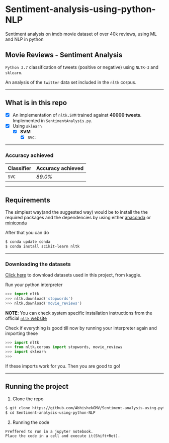 # Sentiment-analysis-using-python-NLP
Sentiment analysis on imdb movie dataset of over 40k reviews, using ML and NLP in python 

## Movie Reviews - Sentiment Analysis
`Python 3.7` classification of tweets (positive or negative) using `NLTK-3` and `sklearn`.

An analysis of the `twitter` data set included in the `nltk` corpus.

***
## What is in this repo


- [x] An implementation of `nltk.SVM` trained against **40000 tweets**. Implemented in `SentimentAnalysis.py`.
- [x] Using `sklearn`
  - [x] **SVM**
    - [x] `SVC`:
***

### Accuracy achieved


| **Classifier**                 | **Accuracy achieved** |
|---------------------------------|-----------------------|
| `SVC`                           | _89.0%_               |


***

## Requirements

The simplest way(and the suggested way) would be to install the the required packages and the dependencies by using either [anaconda](https://www.continuum.io/downloads) or [miniconda](http://conda.pydata.org/miniconda.html)

After that you can do

```sh
$ conda update conda
$ conda install scikit-learn nltk
```

***

### Downloading the datasets 

[Click here](https://www.kaggle.com/columbine/imdb-dataset-sentiment-analysis-in-csv-format) to download datasets used in this project, from kaggle.

Run your python interpreter

```python
>>> import nltk
>>> nltk.download('stopwords')
>>> nltk.download('movie_reviews') 
```

**NOTE**: You can check system specific installation instructions from the official [`nltk` website](http://www.nltk.org/data.html)

Check if everything is good till now by running your interpreter again and importing these

```python
>>> import nltk
>>> from nltk.corpus import stopwords, movie_reviews
>>> import sklearn
>>> 
````

If these imports work for you. Then you are good to go!

***

## Running the project

1. Clone the repo 

```sh
$ git clone https://github.com/AbhishekGMV/Sentiment-analysis-using-python-NLP
$ cd Sentiment-analysis-using-python-NLP
```

2. Running the code 
```
Preffered to run in a jupyter notebook.
Place the code in a cell and execute it(Shift+Ret).
```
